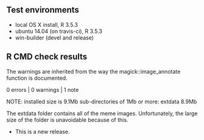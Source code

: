 ## Test environments
* local OS X install, R 3.5.3
* ubuntu 14.04 (on travis-ci), R 3.5.3
* win-builder (devel and release)

## R CMD check results

The warnings are inherited from the way the magick::image_annotate function is documented. 

0 errors | 0 warnings | 1 note

NOTE:
  installed size is  9.1Mb
    sub-directories of 1Mb or more:
      extdata   8.9Mb

The extdata folder contains all of the meme images. Unfortunately, the large size of the folder is unavoidable because of this. 


* This is a new release.
